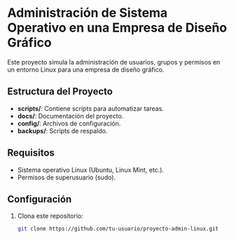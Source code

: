 # Administración de Sistema Operativo en una Empresa de Diseño Gráfico

Este proyecto simula la administración de usuarios, grupos y permisos en un entorno Linux para una empresa de diseño gráfico.

## Estructura del Proyecto
- **scripts/**: Contiene scripts para automatizar tareas.
- **docs/**: Documentación del proyecto.
- **config/**: Archivos de configuración.
- **backups/**: Scripts de respaldo.

## Requisitos
- Sistema operativo Linux (Ubuntu, Linux Mint, etc.).
- Permisos de superusuario (sudo).

## Configuración
1. Clona este repositorio:
   ```bash
   git clone https://github.com/tu-usuario/proyecto-admin-linux.git

